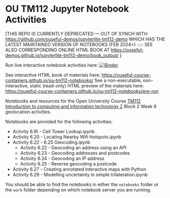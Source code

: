 # OU TM112 Jupyter Notebook Activities

[THIS REPO IS CURRENTLY DEPRECATED — OUT OF SYNCH WITH https://github.com/ouseful-demos/jupyterlite-tm112-demo WHICH HAS THE LATEST MAINTAINED VERSION OF NOTEBOOKS (FEB 2024+) ::::: SEE ALSO CORRESPONDING ONLINE HTML BOOK AT  https://ouseful-demos.github.io/jupyterlite-tm112-demo/book_output/ ]

Run live interactive notebook activities here: [![Binder](https://mybinder.org/badge_logo.svg)](https://mybinder.org/v2/gh/ouseful-course-containers/ou-tm112-notebooks/HEAD?urlpath=tree/work)

See interactive HTML book of materials here: https://ouseful-course-containers.github.io/ou-tm112-notebooks/
See a non-executable, non-interactive, static (read-only) HTML preview of the materials here: https://ouseful-course-containers.github.io/ou-tm112-notebooks/pre-run

Notebooks and resources for the Open University Course [TM112 Introduction to computing and information technology 2](http://www.open.ac.uk/courses/modules/tm112) Block 2 Week 6 geolocation activities.

Notebooks are provided for the following activities:

- Activity 6.16 - Cell Tower Lookup.ipynb
- Activity 6.20 - Locating Nearby Wifi Hotspots.ipynb
- Activity 6.22 - 6.25 Geocoding.ipynb
  - Activity 6.22 - Geocoding an address using an API
  - Activity 6.23 - Geocoding addresses and postcodes
  - Activity 6.24 - Geocoding an IP address
  - Activity 6.25 - Reverse geocoding a postcode
- Activity 6.27 - Creating annotated interactive maps with Python
- Activity 6.29 - Modelling uncertainty in simple trilateration.ipynb

You should be able to find the notebooks in either the `notebooks` folder or the `work` folder depending on which notebook server you are running.
